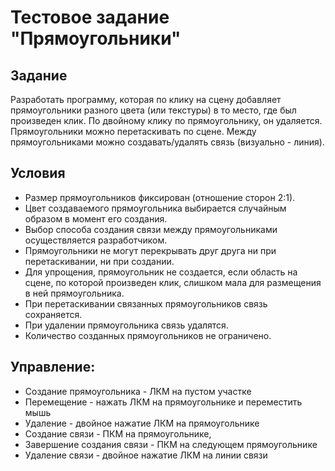 Тестовое задание "Прямоугольники"
====================================================

 
Задание
-------
Разработать программу, которая по клику на сцену добавляет прямоугольники разного цвета (или текстуры) в то место, где был произведен клик. По двойному клику по прямоугольнику, он удаляется. Прямоугольники можно перетаскивать по сцене. Между прямоугольниками можно создавать/удалять связь (визуально - линия).


Условия
-------
* Размер прямоугольников фиксирован (отношение сторон 2:1).
* Цвет создаваемого прямоугольника выбирается случайным образом в момент его создания.
* Выбор способа создания связи между прямоугольниками осуществляется разработчиком.
* Прямоугольники не могут перекрывать друг друга ни при перетаскивании, ни при создании.
* Для упрощения, прямоугольник не создается, если область на сцене, по которой произведен клик, слишком мала для размещения в ней прямоугольника.
* При перетаскивании связанных прямоугольников связь сохраняется.
* При удалении прямоугольника связь удалятся.
* Количество созданных прямоугольников не ограничено.


Управление:
----------
* Создание прямоугольника - ЛКМ на пустом участке
* Перемещение - нажать ЛКМ на прямоугольнике и переместить мышь
* Удаление - двойное нажатие ЛКМ на прямоугольнике
* Cоздание связи - ПКМ на прямоугольнике,
* Завершение создания связи - ПКМ на следующем прямоугольнике
* Удаление связи - двойное нажатие ЛКМ на линии связи